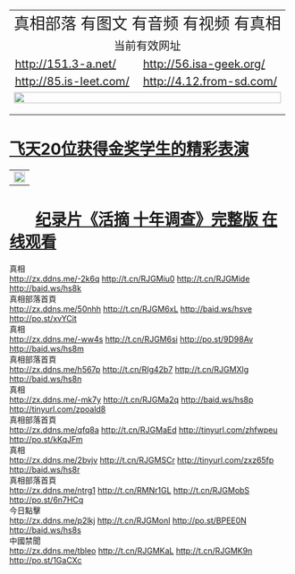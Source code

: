 
<table width="100%" style="back-ground:lightblue">
  <tr>
    <td colspan="2" align="center"><span style="font-size:28px">真相部落  有图文 有音频 有视频 有真相</span></td>
  </tr>
   <tr>
    <td colspan="2"  align="center"><span style="font-size:20px">当前有效网址</span></td>
  </tr>
  <tr style="font-size:20px;">
    <td><a href="http://151.3-a.net/">http://151.3-a.net/</a></td>
    <td><a href="http://56.isa-geek.org/">http://56.isa-geek.org/</a></td>
  </tr>
  <tr style="font-size:20px;">
    <td><a href="http://85.is-leet.com/">http://85.is-leet.com/</a></td>
    <td><a href="http://4.12.from-sd.com/">http://4.12.from-sd.com/</a></td>
  </tr> 
   <tr>
    <td colspan="2"  align="center"><a href="http://4.12.from-sd.com/zx/" target="_blank">
    <img src="http://4.12.from-sd.com/pic/2016/11/p7829911a215010452.jpg" width="100%"><br>

  </a></td>

</table>

#        [飞天20位获得金奖学生的精彩表演](http://4.12.from-sd.com/zx/)


<table width="100%" style="back-ground:lightblue">
   <tr>
    <td colspan="2"  align="center">
    <a href="http://85.is-leet.com/mp4/zx/2016/11/oh10yearsInv.mp4" target="_blank">
      <img src="http://85.is-leet.com/pic/2016/11/10yearsOHinv.jpg" width="100%"><br>
    </a>
    </td>
</table>

#        [纪录片《活摘 十年调查》完整版 在线观看](http://85.is-leet.com/mp4/zx/2016/11/oh10yearsInv.mp4)

<div class="linkbox"><div class="title">真相<div id="url"><a href="http://zx.ddns.me/-2k6q" target=_blank>http://zx.ddns.me/-2k6q</a>     <a href="http://t.cn/RJGMiu0" target=_blank>http://t.cn/RJGMiu0</a>     <a href="http://t.cn/RJGMide" target=_blank>http://t.cn/RJGMide</a>     <a href="http://baid.ws/hs8k" target=_blank>http://baid.ws/hs8k</a></div></div><div class="title">真相部落首頁<div id="url"><a href="http://zx.ddns.me/50nhh" target=_blank>http://zx.ddns.me/50nhh</a>     <a href="http://t.cn/RJGM6xL" target=_blank>http://t.cn/RJGM6xL</a>     <a href="http://baid.ws/hsve" target=_blank>http://baid.ws/hsve</a>     <a href="http://po.st/xvYCit" target=_blank>http://po.st/xvYCit</a></div></div><div class="title">真相<div id="url"><a href="http://zx.ddns.me/-ww4s" target=_blank>http://zx.ddns.me/-ww4s</a>     <a href="http://t.cn/RJGM6si" target=_blank>http://t.cn/RJGM6si</a>     <a href="http://po.st/9D98Av" target=_blank>http://po.st/9D98Av</a>     <a href="http://baid.ws/hs8m" target=_blank>http://baid.ws/hs8m</a></div></div><div class="title">真相部落首頁<div id="url"><a href="http://zx.ddns.me/h567p" target=_blank>http://zx.ddns.me/h567p</a>     <a href="http://t.cn/RIg42b7" target=_blank>http://t.cn/RIg42b7</a>     <a href="http://t.cn/RJGMXlg" target=_blank>http://t.cn/RJGMXlg</a>     <a href="http://baid.ws/hs8n" target=_blank>http://baid.ws/hs8n</a></div></div><div class="title">真相<div id="url"><a href="http://zx.ddns.me/-mk7y" target=_blank>http://zx.ddns.me/-mk7y</a>     <a href="http://t.cn/RJGMa2q" target=_blank>http://t.cn/RJGMa2q</a>     <a href="http://baid.ws/hs8p" target=_blank>http://baid.ws/hs8p</a>     <a href="http://tinyurl.com/zpoald8" target=_blank>http://tinyurl.com/zpoald8</a></div></div><div class="title">真相部落首頁<div id="url"><a href="http://zx.ddns.me/qfq8a" target=_blank>http://zx.ddns.me/qfq8a</a>     <a href="http://t.cn/RJGMaEd" target=_blank>http://t.cn/RJGMaEd</a>     <a href="http://tinyurl.com/zhfwpeu" target=_blank>http://tinyurl.com/zhfwpeu</a>     <a href="http://po.st/kKqJFm" target=_blank>http://po.st/kKqJFm</a></div></div><div class="title">真相<div id="url"><a href="http://zx.ddns.me/2bvjv" target=_blank>http://zx.ddns.me/2bvjv</a>     <a href="http://t.cn/RJGMSCr" target=_blank>http://t.cn/RJGMSCr</a>     <a href="http://tinyurl.com/zxz65fp" target=_blank>http://tinyurl.com/zxz65fp</a>     <a href="http://baid.ws/hs8r" target=_blank>http://baid.ws/hs8r</a></div></div><div class="title">真相部落首頁<div id="url"><a href="http://zx.ddns.me/ntrg1" target=_blank>http://zx.ddns.me/ntrg1</a>     <a href="http://t.cn/RMNr1GL" target=_blank>http://t.cn/RMNr1GL</a>     <a href="http://t.cn/RJGMobS" target=_blank>http://t.cn/RJGMobS</a>     <a href="http://po.st/6n7HCq" target=_blank>http://po.st/6n7HCq</a></div></div><div class="title">今日點擊<div id="url"><a href="http://zx.ddns.me/p2lkj" target=_blank>http://zx.ddns.me/p2lkj</a>     <a href="http://t.cn/RJGMonI" target=_blank>http://t.cn/RJGMonI</a>     <a href="http://po.st/BPEE0N" target=_blank>http://po.st/BPEE0N</a>     <a href="http://baid.ws/hs8s" target=_blank>http://baid.ws/hs8s</a></div></div><div class="title">中國禁聞<div id="url"><a href="http://zx.ddns.me/tbleo" target=_blank>http://zx.ddns.me/tbleo</a>     <a href="http://t.cn/RJGMKaL" target=_blank>http://t.cn/RJGMKaL</a>     <a href="http://t.cn/RJGMK9n" target=_blank>http://t.cn/RJGMK9n</a>     <a href="http://po.st/1GaCXc" target=_blank>http://po.st/1GaCXc</a></div></div></div>
